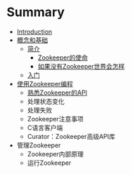 # Summary

* [Introduction](README.md)
* [概念和基础](概念和基础.md)
    * [简介](简介.md)
        * [Zookeeper的使命](zookeeper的使命.md)
        * [如果没有Zookeeper世界会怎样](如果没有zookeeper世界会怎样.md)
    * [入门](入门.md)
* [使用Zookeeper编程](使用zookeeper编程.md)
    * [熟悉Zookeeper的API](熟悉zookeeper的api.md)
    * 处理状态变化
    * 处理失败
    * Zookeeper注意事项
    * C语言客户端
    * Curator：Zookeeper高级API库
* 管理Zookeeper
    * Zookeeper内部原理
    * 运行Zookeeper


